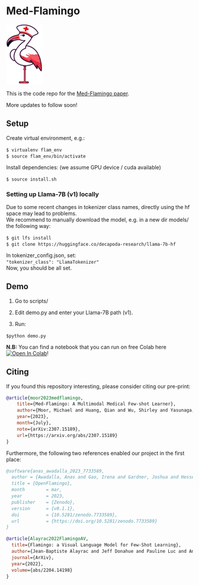 # Med-Flamingo  

<img src="img/logo.png" width="100">

This is the code repo for the [Med-Flamingo paper](https://arxiv.org/abs/2307.15189).

More updates to follow soon! 



## Setup  

Create virtual environment, e.g.:  

```$ virtualenv flam_env```  
```$ source flam_env/bin/activate```  

Install dependencies: (we assume GPU device / cuda available) 

```$ source install.sh```  


### Setting up Llama-7B (v1) locally  

Due to some recent changes in tokenizer class names, directly using the hf space may lead to problems.  
We recommend to manually download the model, e.g. in a new dir models/ the following way:  

```$ git lfs install```  
```$ git clone https://huggingface.co/decapoda-research/llama-7b-hf```  

In tokenizer_config.json, set:  
```"tokenizer_class": "LlamaTokenizer"```  
Now, you should be all set.

## Demo  

1. Go to scripts/   

2. Edit demo.py and enter your Llama-7B path (v1).  

3. Run:

```$python demo.py``` 


**N.B:** You can find a notebook that you can run on free Colab here  [![Open In Colab](https://colab.research.google.com/assets/colab-badge.svg)](https://colab.research.google.com/github/Abir196/med-flamingo/blob/master/notebooks/Med_Flamingo_on_free_Colab.ipynb)!


## Citing  


If you found this repository interesting, please consider citing our pre-print:  

```bibtex
@article{moor2023medflamingo,
    title={Med-Flamingo: A Multimodal Medical Few-shot Learner},
    author={Moor, Michael and Huang, Qian and Wu, Shirley and Yasunaga, Michihiro and Zakka, Cyril and Dalmia, Yash and Reis, Eduardo Pontes and Rajpurkar, Pranav and Leskovec, Jure},
    year={2023},
    month={July},
    note={arXiv:2307.15189},
    url={https://arxiv.org/abs/2307.15189}
}  
```

Furthermore, the following two references enabled our project in the first place:  

```bibtex
@software{anas_awadalla_2023_7733589,
  author = {Awadalla, Anas and Gao, Irena and Gardner, Joshua and Hessel, Jack and Hanafy, Yusuf and Zhu, Wanrong and Marathe, Kalyani and Bitton, Yonatan and Gadre, Samir and Jitsev, Jenia and Kornblith, Simon and Koh, Pang Wei and Ilharco, Gabriel and Wortsman, Mitchell and Schmidt, Ludwig},
  title = {OpenFlamingo},
  month        = mar,
  year         = 2023,
  publisher    = {Zenodo},
  version      = {v0.1.1},
  doi          = {10.5281/zenodo.7733589},
  url          = {https://doi.org/10.5281/zenodo.7733589}
}
```

```bibtex
@article{Alayrac2022FlamingoAV,
  title={Flamingo: a Visual Language Model for Few-Shot Learning},
  author={Jean-Baptiste Alayrac and Jeff Donahue and Pauline Luc and Antoine Miech and Iain Barr and Yana Hasson and Karel Lenc and Arthur Mensch and Katie Millican and Malcolm Reynolds and Roman Ring and Eliza Rutherford and Serkan Cabi and Tengda Han and Zhitao Gong and Sina Samangooei and Marianne Monteiro and Jacob Menick and Sebastian Borgeaud and Andy Brock and Aida Nematzadeh and Sahand Sharifzadeh and Mikolaj Binkowski and Ricardo Barreira and Oriol Vinyals and Andrew Zisserman and Karen Simonyan},
  journal={ArXiv},
  year={2022},
  volume={abs/2204.14198}
}
```
